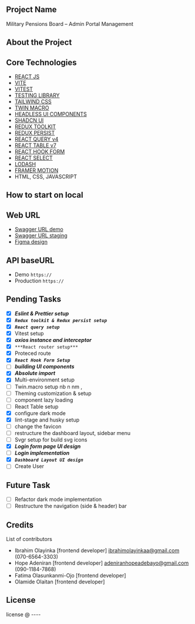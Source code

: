 ## Project Name

Military Pensions Board – Admin Portal Management

## About the Project

## Core Technologies

-   [REACT JS](https://react.dev/learn)
-   [VITE](https://vitejs.dev/)
-   [VITEST](https://vitest.dev/)
-   [TESTING LIBRARY](https://testing-library.com/)
-   [TAILWIND CSS](https://tailwindcss.com/)
-   [TWIN MACRO](https://github.com/ben-rogerson/twin.macro#readme)
-   [HEADLESS UI COMPONENTS](https://headlessui.com/)
-   [SHADCN UI](https://ui.shadcn.com/docs)
-   [REDUX TOOLKIT](https://redux-toolkit.js.org/)
-   [REDUX PERSIST](https://github.com/rt2zz/redux-persist)
-   [REACT QUERY v4](https://tanstack.com/query/v4/docs/overview)
-   [REACT TABLE v7](https://react-table-v7.tanstack.com/)
-   [REACT HOOK FORM](https://www.react-hook-form.com/)
-   [REACT SELECT](https://web.archive.org/web/20230427145507/https://react-select.com/home)
-   [LODASH](https://lodash.com/)
-   [FRAMER MOTION](https://www.framer.com/motion/introduction/)
-   HTML, CSS, JAVASCRIPT

## How to start on local

## Web URL

-   [Swagger URL demo]()
-   [Swagger URL staging](https://mpb-admin-api.azurewebsites.net/swagger-ui/index.html)
-   [Figma design](<https://www.figma.com/file/5fBxAJe5cqnrq1o2KOEjja/e-Pension-Web-Portal(MPB)?type=design&node-id=2-2&mode=design>)

## API baseURL

-   Demo `https://`
-   Production `https://`

## Pending Tasks

-   [x] **_Eslint & Prettier setup_**
-   [x] **_`Redux toolkit & Redux persist setup`_**
-   [x] **_`React query setup`_**
-   [x] Vitest setup
-   [x] **_axios instance and interceptor_**
-   [x] `***React router setup***`
-   [x] Proteced route
-   [x] **_`React Hook Form Setup`_**
-   [ ] **_building UI components_**
-   [x] **_Absolute import_**
-   [x] Multi-environment setup
-   [ ] Twin.macro setup nb n nm ,
-   [ ] Theming customization & setup
-   [ ] component lazy loading
-   [ ] React Table setup
-   [x] configure dark mode
-   [x] lint-stage and husky setup
-   [ ] change the favicon
-   [ ] restructure the dashboard layout, sidebar menu
-   [ ] Svgr setup for build svg icons
-   [x] **_Login form page UI design_**
-   [ ] **_Login implementation_**
-   [x] **_`Dashboard Layout UI design`_**
-   [ ] Create User

## Future Task

-   [ ] Refactor dark mode implementation
-   [ ] Restructure the navigation (side & header) bar

## Credits

List of contributors

-   Ibrahim Olayinka [frontend developer] <ibrahimolayinkaa@gmail.com> (070-6564-3303)
-   Hope Adeniran [frontend developer] <adeniranhopeadebayo@gmail.com> (090-1184-7868)
-   Fatima Olasunkanmi-Ojo [frontend developer]
-   Olamide Olaitan [frontend developer]

## License

license @ ----
